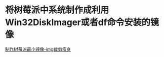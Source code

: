 # 将树莓派中系统制作成利用Win32DiskImager或者df命令安装的镜像
[制作树莓派最小镜像-img裁剪瘦身](https://blog.csdn.net/talkxin/article/details/50456282) 